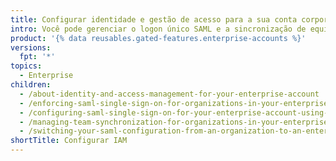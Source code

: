 ```yaml
---
title: Configurar identidade e gestão de acesso para a sua conta corporativa
intro: Você pode gerenciar o logon único SAML e a sincronização de equipe para a sua empresa.
product: '{% data reusables.gated-features.enterprise-accounts %}'
versions:
  fpt: '*'
topics:
  - Enterprise
children:
  - /about-identity-and-access-management-for-your-enterprise-account
  - /enforcing-saml-single-sign-on-for-organizations-in-your-enterprise-account
  - /configuring-saml-single-sign-on-for-your-enterprise-account-using-okta
  - /managing-team-synchronization-for-organizations-in-your-enterprise-account
  - /switching-your-saml-configuration-from-an-organization-to-an-enterprise-account
shortTitle: Configurar IAM
---
```


